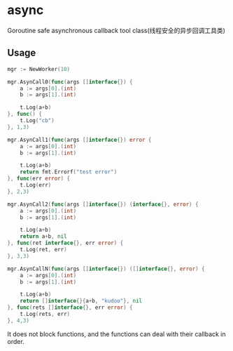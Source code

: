 # async
Goroutine safe asynchronous callback tool class(线程安全的异步回调工具类)

## Usage
```go
mgr := NewWorker(10)

mgr.AsynCall0(func(args []interface{}) {
    a := args[0].(int)
    b := args[1].(int)

    t.Log(a+b)
}, func() {
    t.Log("cb")
}, 1,3)

mgr.AsynCall1(func(args []interface{}) error {
    a := args[0].(int)
    b := args[1].(int)

    t.Log(a+b)
    return fmt.Errorf("test error")
}, func(err error) {
    t.Log(err)
}, 2,3)

mgr.AsynCall2(func(args []interface{}) (interface{}, error) {
    a := args[0].(int)
    b := args[1].(int)

    t.Log(a+b)
    return a+b, nil
}, func(ret interface{}, err error) {
    t.Log(ret, err)
}, 3,3)

mgr.AsynCallN(func(args []interface{}) ([]interface{}, error) {
    a := args[0].(int)
    b := args[1].(int)

    t.Log(a+b)
    return []interface{}{a+b, "kudoo"}, nil
}, func(rets []interface{}, err error) {
    t.Log(rets, err)
}, 4,3)

```
It does not block functions, and the functions can deal with their callback in order.